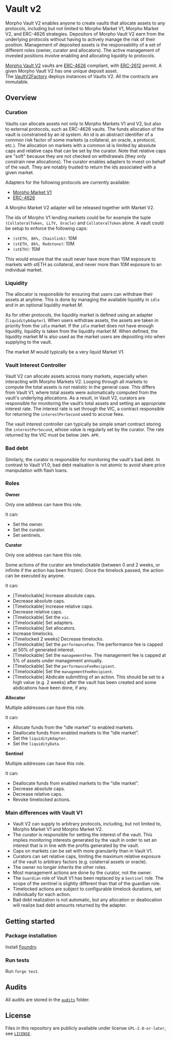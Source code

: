 # Vault v2

Morpho Vault V2 enables anyone to create vaults that allocate assets to any protocols, including but not limited to Morpho Market V1, Morpho Market V2, and ERC-4626 strategies.
Depositors of Morpho Vault V2 earn from the underlying protocols without having to actively manage the risk of their position.
Management of deposited assets is the responsability of a set of different roles (owner, curator and allocators).
The active management of invested positions involve enabling and allocating liquidity to protocols.

[Morpho Vault V2](./src/VaultV2.sol) vaults are [ERC-4626](https://eips.ethereum.org/EIPS/eip-4626) compliant, with [ERC-2612](https://eips.ethereum.org/EIPS/eip-2612) permit.
A given Morpho Vault V2 has one unique deposit asset.
The [VaultV2Factory](./src/VaultV2Factory.sol) deploys instances of Vaults V2.
All the contracts are immutable.

## Overview

### Curation

Vaults can allocate assets not only to Morpho Markets V1 and V2, but also to external protocols, such as ERC-4626 vaults.
The funds allocation of the vault is constrained by an id system.
An id is an abstract identifier of a common risk factor of some markets (a collateral, an oracle, a protocol, etc.).
The allocation on markets with a common id is limited by absolute caps and relative caps that can be set by the curator.
Note that relative caps are "soft" because they are not checked on withdrawals (they only constrain new allocations).
The curator enables adapters to invest on behalf of the vault.
They are notably trusted to return the ids associated with a given market.

Adapters for the following protocols are currently available:

- [Morpho Market V1](./src/adapters/MorphoBlueAdapter.sol)
- [ERC-4626](./src/adapters/ERC4626Adapter.sol)

A Morpho Market V2 adapter will be released together with Market V2.

The ids of Morpho V1 lending markets could be for example the tuple `(CollateralToken, LLTV, Oracle)` and `CollateralToken` alone.
A vault could be setup to enforce the following caps:

- `(stETH, 86%, Chainlink)`: 10M
- `(stETH, 86%, Redstone)`: 10M
- `(stETH)`: 15M

This would ensure that the vault never have more than 15M exposure to markets with stETH as collateral, and never more than 10M exposure to an individual market.

### Liquidity

The allocator is responsible for ensuring that users can withdraw their assets at anytime.
This is done by managing the available liquidity in `idle` and in an optional liquidity market $M$.

As for other protocols, the liquidity market is defined using an adapter (`liquidityAdapter`).
When users withdraw assets, the assets are taken in priority from the `idle` market.
If the `idle` market does not have enough liquidity, liquidity is taken from the liquidity market $M$.
When defined, the liquidity market $M$ is also used as the market users are depositing into when supplying to the vault.

The market $M$ would typically be a very liquid Market V1.

### Vault Interest Controller

Vault V2 can allocate assets across many markets, especially when interacting with Morpho Markets V2.
Looping through all markets to compute the total assets is not realistic in the general case.
This differs from Vault V1, where total assets were automatically computed from the vault's underlying allocations.
As a result, in Vault V2, curators are responsible for monitoring the vault’s total assets and setting an appropriate interest rate.
The interest rate is set through the VIC, a contract responsible for returning the `interestPerSecond` used to accrue fees.

The vault interest controller can typically be simple smart contract storing the `interestPerSecond`, whose value is regularly set by the curator.
The rate returned by the VIC must be below `200% APR`.

### Bad debt

Similarly, the curator is responsible for monitoring the vault's bad debt.
In contrast to Vault V1.0, bad debt realisation is not atomic to avoid share price manipulation with flash loans.

### Roles

**Owner**

Only one address can have this role.

It can:

- Set the owner.
- Set the curator.
- Set sentinels.

**Curator**

Only one address can have this role.

Some actions of the curator are timelockable (between 0 and 2 weeks, or infinite if the action has been frozen).
Once the timelock passed, the action can be executed by anyone.

It can:

- [Timelockable] Increase absolute caps.
- Decrease absolute caps.
- [Timelockable] Increase relative caps.
- Decrease relative caps.
- [Timelockable] Set the `vic`.
- [Timelockable] Set adapters.
- [Timelockable] Set allocators.
- Increase timelocks.
- [Timelocked 2 weeks] Decrease timelocks.
- [Timelockable] Set the `performanceFee`.
  The performance fee is capped at 50% of generated interest.
- [Timelockable] Set the `managementFee`.
  The management fee is capped at 5% of assets under management annually.
- [Timelockable] Set the `performanceFeeRecipient`.
- [Timelockable] Set the `managementFeeRecipient`.
- [Timelockable] Abdicate submitting of an action.
  This should be set to a high value (e.g. 2 weeks) after the vault has been created and some abdications have been done, if any.

**Allocator**

Multiple addresses can have this role.

It can:

- Allocate funds from the “idle market” to enabled markets.
- Deallocate funds from enabled markets to the “idle market”.
- Set the `liquidityAdapter`.
- Set the `liquidityData`.

**Sentinel**

Multiple addresses can have this role.

It can:

- Deallocate funds from enabled markets to the “idle market”.
- Decrease absolute caps.
- Decrease relative caps.
- Revoke timelocked actions.

### Main differences with Vault V1

- Vault V2 can supply to arbitrary protocols, including, but not limited to, Morpho Market V1 and Morpho Market V2.
- The curator is responsible for setting the interest of the vault.
  This implies monitoring interests generated by the vault in order to set an interest that is in line with the profits generated by the vault.
- Caps on markets can be set with more granularity than in Vault V1.
- Curators can set relative caps, limiting the maximum relative exposure of the vault to arbitrary factors (e.g. colaterral assets or oracle).
- The owner no longer inherits the other roles.
- Most management actions are done by the curator, not the owner.
- The `Guardian` role of Vault V1 has been replaced by a `Sentinel` role.
  The scope of the sentinel is slightly different than that of the guardian role.
- Timelocked actions are subject to configurable timelock durations, set individually for each action.
- Bad debt realization is not automatic, but any allocation or deallocation will realize bad debt amounts returned by the adapter.

## Getting started

### Package installation

Install [Foundry](https://book.getfoundry.sh/getting-started/installation).

### Run tests

Run `forge test`.

## Audits

All audits are stored in the [`audits`](./audits) folder.

## License

Files in this repository are publicly available under license `GPL-2.0-or-later`, see [`LICENSE`](./LICENSE).
